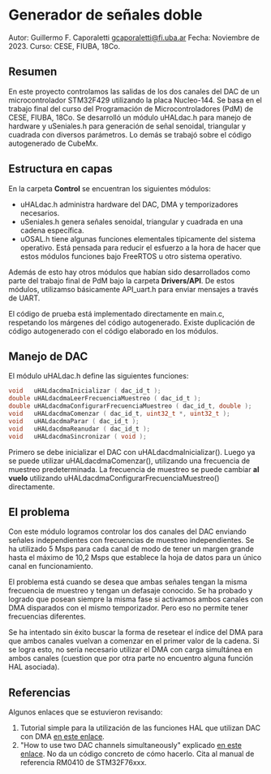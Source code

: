 # Generador de señales doble
Autor: Guillermo F. Caporaletti <gcaporaletti@fi.uba.ar>
Fecha: Noviembre de 2023.
Curso: CESE, FIUBA, 18Co.

## Resumen
En este proyecto controlamos las salidas de los dos canales del DAC de un microcontrolador STM32F429 utilizando la placa Nucleo-144. Se basa en el trabajo final del curso del Programación de Microcontroladores (PdM) de CESE, FIUBA, 18Co. Se desarrolló un módulo uHALdac.h para manejo de hardware y uSeniales.h para generación de señal senoidal, triangular y cuadrada con diversos parámetros. Lo demás se trabajó sobre el código autogenerado de CubeMx. 

## Estructura en capas
En la carpeta **Control** se encuentran los siguientes módulos:

- uHALdac.h administra hardware del DAC, DMA y temporizadores necesarios.
- uSeniales.h genera señales senoidal, triangular y cuadrada en una cadena específica.
- uOSAL.h tiene algunas funciones elementales típicamente del sistema operativo. Está pensada para reducir el esfuerzo a la hora de hacer que estos módulos funciones bajo FreeRTOS u otro sistema operativo.

Además de esto hay otros módulos que habían sido desarrollados como parte del trabajo final de PdM bajo la carpeta **Drivers/API**. De estos módulos, utilizamso básicamente API_uart.h para enviar mensajes a través de UART. 

El código de prueba está implementado directamente en main.c, respetando los márgenes del código autogenerado. Existe duplicación de código autogenerado con el código elaborado en los módulos.

## Manejo de DAC
El módulo uHALdac.h define las siguientes funciones:

```c
void   uHALdacdmaInicializar ( dac_id_t );
double uHALdacdmaLeerFrecuenciaMuestreo ( dac_id_t );
double uHALdacdmaConfigurarFrecuenciaMuestreo ( dac_id_t, double );
void   uHALdacdmaComenzar ( dac_id_t, uint32_t *, uint32_t );
void   uHALdacdmaParar ( dac_id_t );
void   uHALdacdmaReanudar ( dac_id_t );
void   uHALdacdmaSincronizar ( void );
```

Primero se debe inicializar el DAC con uHALdacdmaInicializar(). Luego ya se puede utilizar uHALdacdmaComenzar(), utilizando una frecuencia de muestreo predeterminada. La frecuencia de muestreo se puede cambiar __al vuelo__ utilizando uHALdacdmaConfigurarFrecuenciaMuestreo() directamente.

## El problema
Con este módulo logramos controlar los dos canales del DAC enviando señales independientes con frecuencias de muestreo independientes. Se ha utilizado 5 Msps para cada canal de modo de tener un margen grande hasta el máximo de 10,2 Msps que establece la hoja de datos para un único canal en funcionamiento. 

El problema está cuando se desea que ambas señales tengan la misma frecuencia de muestreo y tengan un defasaje conocido. Se ha probado y logrado que posean siempre la misma fase si activamos ambos canales con DMA disparados con el mismo temporizador. Pero eso no permite tener frecuencias diferentes. 

Se ha intentado sin éxito buscar la forma de resetear el índice del DMA para que ambos canales vuelvan a comenzar en el primer valor de la cadena. Si se logra esto, no sería necesario utilizar el DMA con carga simultánea en ambos canales (cuestion que por otra parte no encuentro alguna función HAL asociada).

## Referencias
Algunos enlaces que se estuvieron revisando:

1. Tutorial simple para la utilización de las funciones HAL que utilizan DAC con DMA [en este enlace](https://deepbluembedded.com/stm32-dac-sine-wave-generation-stm32-dac-dma-timer-example/). 
2. "How to use two DAC channels simultaneously" explicado [en este enlace](https://community.st.com/t5/stm32-mcus-products/how-to-use-two-dac-channels-simultaneously/td-p/210588). No da un código concreto de cómo hacerlo. Cita al manual de referencia RM0410 de STM32F76xxx.

